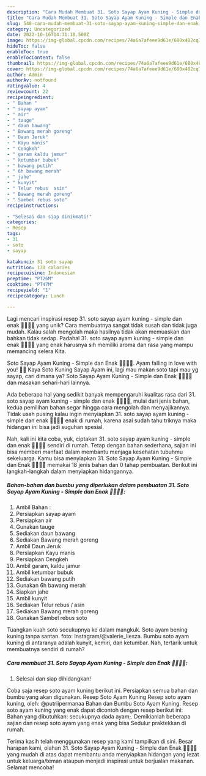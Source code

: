 ```yaml
---
description: "Cara Mudah Membuat 31. Soto Sayap Ayam Kuning - Simple dan Enak 👩🏻‍🍳😋 yang Lezat"
title: "Cara Mudah Membuat 31. Soto Sayap Ayam Kuning - Simple dan Enak 👩🏻‍🍳😋 yang Lezat"
slug: 548-cara-mudah-membuat-31-soto-sayap-ayam-kuning-simple-dan-enak-yang-lezat
category: Uncategorized
date: 2022-10-16T14:31:10.500Z
image: https://img-global.cpcdn.com/recipes/74a6a7afeee9d61e/680x482cq70/31-soto-sayap-ayam-kuning-simple-dan-enak-foto-resep-utama.jpg
hideToc: false
enableToc: true
enableTocContent: false
thumbnail: https://img-global.cpcdn.com/recipes/74a6a7afeee9d61e/680x482cq70/31-soto-sayap-ayam-kuning-simple-dan-enak-foto-resep-utama.jpg
cover: https://img-global.cpcdn.com/recipes/74a6a7afeee9d61e/680x482cq70/31-soto-sayap-ayam-kuning-simple-dan-enak-foto-resep-utama.jpg
author: Admin
authorAv: notfound
ratingvalue: 4
reviewcount: 22
recipeingredient:
- " Bahan "
- " sayap ayam"
- " air"
- " tauge"
- " daun bawang"
- " Bawang merah goreng"
- " Daun Jeruk"
- " Kayu manis"
- " Cengkeh"
- " garam kaldu jamur"
- " ketumbar bubuk"
- " bawang putih"
- " 6h bawang merah"
- " jahe"
- " kunyit"
- " Telur rebus  asin"
- " Bawang merah goreng"
- " Sambel rebus soto"
recipeinstructions:

- "Selesai dan siap dinikmati!"
categories:
- Resep
tags:
- 31
- soto
- sayap

katakunci: 31 soto sayap 
nutrition: 130 calories
recipecuisine: Indonesian
preptime: "PT26M"
cooktime: "PT47M"
recipeyield: "1"
recipecategory: Lunch

---
```





Lagi mencari inspirasi resep 31. soto sayap ayam kuning - simple dan enak 👩🏻‍🍳😋 yang unik? Cara membuatnya sangat tidak susah dan tidak juga mudah. Kalau salah mengolah maka hasilnya tidak akan memuaskan dan bahkan tidak sedap. Padahal 31. soto sayap ayam kuning - simple dan enak 👩🏻‍🍳😋 yang enak harusnya sih memiliki aroma dan rasa yang mampu memancing selera Kita.





Soto Sayap Ayam Kuning - Simple dan Enak 👩🏻‍🍳😋. Ayam falling in love with you! 🐣💞 Kaya Soto Kuning Sayap Ayam ini, lagi mau makan soto tapi mau yg sayap, cari dimana ya? Soto Sayap Ayam Kuning - Simple dan Enak 👩🏻‍🍳😋 dan masakan sehari-hari lainnya.

Ada beberapa hal yang sedikit banyak mempengaruhi kualitas rasa dari 31. soto sayap ayam kuning - simple dan enak 👩🏻‍🍳😋, mulai dari jenis bahan, kedua pemilihan bahan segar hingga cara mengolah dan menyajikannya. Tidak usah pusing kalau ingin menyiapkan 31. soto sayap ayam kuning - simple dan enak 👩🏻‍🍳😋 enak di rumah, karena asal sudah tahu triknya maka hidangan ini bisa jadi suguhan spesial.






Nah, kali ini kita coba, yuk, ciptakan 31. soto sayap ayam kuning - simple dan enak 👩🏻‍🍳😋 sendiri di rumah. Tetap dengan bahan sederhana, sajian ini bisa memberi manfaat dalam membantu menjaga kesehatan tubuhmu sekeluarga. Kamu bisa menyiapkan 31. Soto Sayap Ayam Kuning - Simple dan Enak 👩🏻‍🍳😋 memakai 18 jenis bahan dan 0 tahap pembuatan. Berikut ini langkah-langkah dalam menyiapkan hidangannya.

<!--inarticleads1-->

##### Bahan-bahan dan bumbu yang diperlukan dalam pembuatan 31. Soto Sayap Ayam Kuning - Simple dan Enak 👩🏻‍🍳😋:

1. Ambil  Bahan :
1. Persiapkan  sayap ayam
1. Persiapkan  air
1. Gunakan  tauge
1. Sediakan  daun bawang
1. Sediakan  Bawang merah goreng
1. Ambil  Daun Jeruk
1. Persiapkan  Kayu manis
1. Persiapkan  Cengkeh
1. Ambil  garam, kaldu jamur
1. Ambil  ketumbar bubuk
1. Sediakan  bawang putih
1. Gunakan  6h bawang merah
1. Siapkan  jahe
1. Ambil  kunyit
1. Sediakan  Telur rebus / asin
1. Sediakan  Bawang merah goreng
1. Gunakan  Sambel rebus soto


Tuangkan kuah soto secukupnya ke dalam mangkuk. Soto ayam bening kuning tanpa santan. foto: Instagram/@valerie_liesza. Bumbu soto ayam kuning di antaranya adalah kunyit, kemiri, dan ketumbar. Nah, tertarik untuk membuatnya sendiri di rumah? 

<!--inarticleads2-->

##### Cara membuat 31. Soto Sayap Ayam Kuning - Simple dan Enak 👩🏻‍🍳😋:


1. Selesai dan siap dihidangkan!

Coba saja resep soto ayam kuning berikut ini. Persiapkan semua bahan dan bumbu yang akan digunakan. Resep Soto Ayam Kuning Resep soto ayam kuning, oleh: @putriipermanaa Bahan dan Bumbu Soto Ayam Kuning. Resep soto ayam kuning yang enak dapat dicontoh dengan resep berikut ini: Bahan yang dibutuhkan: secukupnya dada ayam;. Demikianlah beberapa sajian dan resep soto ayam yang enak yang bisa Sedulur praktekkan di rumah. 

Terima kasih telah menggunakan resep yang kami tampilkan di sini. Besar harapan kami, olahan 31. Soto Sayap Ayam Kuning - Simple dan Enak 👩🏻‍🍳😋 yang mudah di atas dapat membantu anda menyiapkan hidangan yang lezat untuk keluarga/teman ataupun menjadi inspirasi untuk berjualan makanan. Selamat mencoba!
